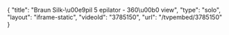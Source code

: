 {
    "title": "Braun Silk-\u00e9pil 5 epilator - 360\u00b0 view",
    "type": "solo",
    "layout": "iframe-static",
    "videoId": "3785150",
    "url": "\/tvpembed\/3785150"
}